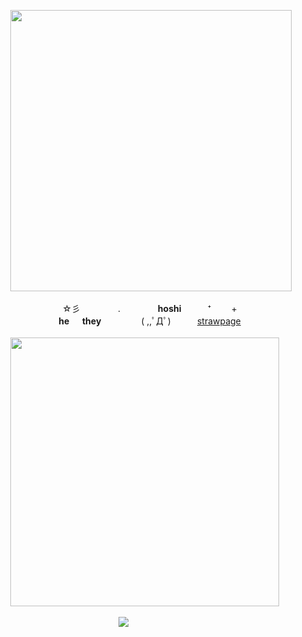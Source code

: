 <p align=center>
<img src=https://file.garden/ZeWhoxo9KEiz9dHt/Untitled274_Restored_20240511110910.png width=450px> <br><br>
⠀☆彡 　　　　.　　　　 <b>hoshi</b>　　　⁺ 　　+ ⠀ <br>
⠀<b>he 　 they</b> 　　　　 ( ,,ﾟДﾟ)　　　<a href="https://goronui.straw.page/">strawpage</a> ⠀<br><br>
<img src=https://file.garden/ZeWhoxo9KEiz9dHt/Untitled275_20240510141605.png width=430px>⠀⠀<br>
</p>

　　　　　　　　　　　　　 　![](https://komarev.com/ghpvc/?username=goronui&color=grey&style=flat-square)
